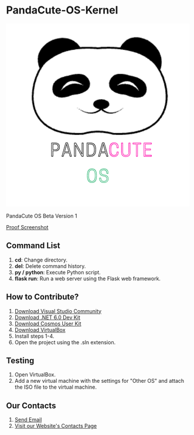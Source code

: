 # PandaCute-OS-Kernel

![PandaCute OS Logo](https://github.com/Tmd-Group-ID/PandaCute-OS-Kernel/blob/main/Logo_PandaCute/PandaCute%20OS_Logo.png?raw=true)

PandaCute OS Beta Version 1

[Proof Screenshot](https://github.com/Tmd-Group-ID/PandaCute-OS-Kernel/tree/main/Screenshoot)

## Command List
1. **cd**: Change directory.
2. **del**: Delete command history.
3. **py / python**: Execute Python script.
4. **flask run**: Run a web server using the Flask web framework.

## How to Contribute?
1. [Download Visual Studio Community](https://visualstudio.microsoft.com/downloads/?cid=learn-navbar-download-cta)
2. [Download .NET 6.0 Dev Kit](https://dotnet.microsoft.com/en-us/download/dotnet/thank-you/sdk-6.0.423-windows-x64-installer)
3. [Download Cosmos User Kit](https://github.com/CosmosOS/Cosmos/releases/tag/UserKit_20221121)
4. [Download VirtualBox](https://www.virtualbox.org/wiki/Downloads)
5. Install steps 1-4.
6. Open the project using the .sln extension.

## Testing
1. Open VirtualBox.
2. Add a new virtual machine with the settings for "Other OS" and attach the ISO file to the virtual machine.

## Our Contacts
1. [Send Email](mailto:tmdgroupid@gmail.com)
2. [Visit our Website's Contacts Page](https://tmdgroupid.biz.id/contact_us)
